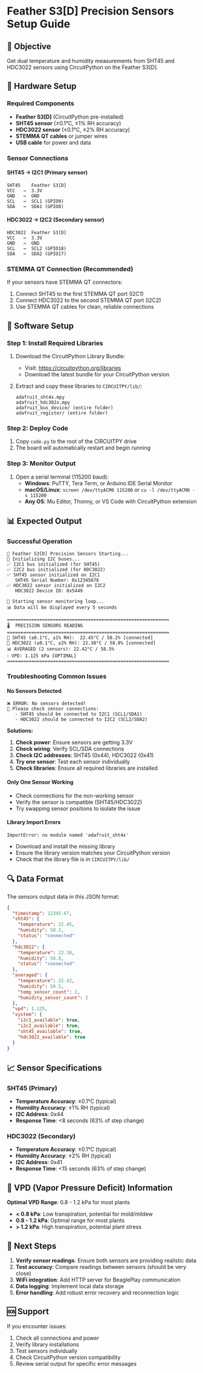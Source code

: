 # Feather S3[D] Precision Sensors Setup Guide

## 🎯 Objective
Get dual temperature and humidity measurements from SHT45 and HDC3022 sensors using CircuitPython on the Feather S3[D].

## 🔧 Hardware Setup

### Required Components
- **Feather S3[D]** (CircuitPython pre-installed)
- **SHT45 sensor** (±0.1°C, ±1% RH accuracy)
- **HDC3022 sensor** (±0.1°C, ±2% RH accuracy)
- **STEMMA QT cables** or jumper wires
- **USB cable** for power and data

### Sensor Connections

#### SHT45 → I2C1 (Primary sensor)
```
SHT45    Feather S3[D]
VCC   →  3.3V
GND   →  GND
SCL   →  SCL1 (GPIO9)
SDA   →  SDA1 (GPIO8)
```

#### HDC3022 → I2C2 (Secondary sensor)
```
HDC3022  Feather S3[D]
VCC   →  3.3V
GND   →  GND
SCL   →  SCL2 (GPIO18)
SDA   →  SDA2 (GPIO17)
```

### STEMMA QT Connection (Recommended)
If your sensors have STEMMA QT connectors:
1. Connect SHT45 to the first STEMMA QT port (I2C1)
2. Connect HDC3022 to the second STEMMA QT port (I2C2)
3. Use STEMMA QT cables for clean, reliable connections

## 💾 Software Setup

### Step 1: Install Required Libraries
1. Download the CircuitPython Library Bundle:
   - Visit: https://circuitpython.org/libraries
   - Download the latest bundle for your CircuitPython version

2. Extract and copy these libraries to `CIRCUITPY/lib/`:
   ```
   adafruit_sht4x.mpy
   adafruit_hdc302x.mpy
   adafruit_bus_device/ (entire folder)
   adafruit_register/ (entire folder)
   ```

### Step 2: Deploy Code
1. Copy `code.py` to the root of the CIRCUITPY drive
2. The board will automatically restart and begin running

### Step 3: Monitor Output
1. Open a serial terminal (115200 baud):
   - **Windows**: PuTTY, Tera Term, or Arduino IDE Serial Monitor
   - **macOS/Linux**: `screen /dev/ttyACM0 115200` or `cu -l /dev/ttyACM0 -s 115200`
   - **Any OS**: Mu Editor, Thonny, or VS Code with CircuitPython extension

## 📊 Expected Output

### Successful Operation
```
🌱 Feather S3[D] Precision Sensors Starting...
🔧 Initializing I2C buses...
✅ I2C1 bus initialized (for SHT45)
✅ I2C2 bus initialized (for HDC3022)
✅ SHT45 sensor initialized on I2C1
   SHT45 Serial Number: 0x12345678
✅ HDC3022 sensor initialized on I2C2
   HDC3022 Device ID: 0x5449

🚀 Starting sensor monitoring loop...
📊 Data will be displayed every 5 seconds

============================================================
🌡️  PRECISION SENSORS READING
============================================================
🔬 SHT45 (±0.1°C, ±1% RH):  22.45°C / 58.2% [connected]
🔬 HDC3022 (±0.1°C, ±2% RH): 22.38°C / 58.8% [connected]
📊 AVERAGED (2 sensors): 22.42°C / 58.5%
💧 VPD: 1.125 kPa [OPTIMAL]
============================================================
```

### Troubleshooting Common Issues

#### No Sensors Detected
```
❌ ERROR: No sensors detected!
🔧 Please check sensor connections:
   - SHT45 should be connected to I2C1 (SCL1/SDA1)
   - HDC3022 should be connected to I2C2 (SCL2/SDA2)
```

**Solutions:**
1. **Check power**: Ensure sensors are getting 3.3V
2. **Check wiring**: Verify SCL/SDA connections
3. **Check I2C addresses**: SHT45 (0x44), HDC3022 (0x41)
4. **Try one sensor**: Test each sensor individually
5. **Check libraries**: Ensure all required libraries are installed

#### Only One Sensor Working
- Check connections for the non-working sensor
- Verify the sensor is compatible (SHT45/HDC3022)
- Try swapping sensor positions to isolate the issue

#### Library Import Errors
```
ImportError: no module named 'adafruit_sht4x'
```
- Download and install the missing library
- Ensure the library version matches your CircuitPython version
- Check that the library file is in `CIRCUITPY/lib/`

## 🔍 Data Format

The sensors output data in this JSON format:
```json
{
  "timestamp": 12345.67,
  "sht45": {
    "temperature": 22.45,
    "humidity": 58.2,
    "status": "connected"
  },
  "hdc3022": {
    "temperature": 22.38,
    "humidity": 58.8,
    "status": "connected"
  },
  "averaged": {
    "temperature": 22.42,
    "humidity": 58.5,
    "temp_sensor_count": 2,
    "humidity_sensor_count": 2
  },
  "vpd": 1.125,
  "system": {
    "i2c1_available": true,
    "i2c2_available": true,
    "sht45_available": true,
    "hdc3022_available": true
  }
}
```

## 📈 Sensor Specifications

### SHT45 (Primary)
- **Temperature Accuracy**: ±0.1°C (typical)
- **Humidity Accuracy**: ±1% RH (typical)
- **I2C Address**: 0x44
- **Response Time**: <8 seconds (63% of step change)

### HDC3022 (Secondary)
- **Temperature Accuracy**: ±0.1°C (typical)
- **Humidity Accuracy**: ±2% RH (typical)
- **I2C Address**: 0x41
- **Response Time**: <15 seconds (63% of step change)

## 🎯 VPD (Vapor Pressure Deficit) Information

**Optimal VPD Range**: 0.8 - 1.2 kPa for most plants

- **< 0.8 kPa**: Low transpiration, potential for mold/mildew
- **0.8 - 1.2 kPa**: Optimal range for most plants
- **> 1.2 kPa**: High transpiration, potential plant stress

## 🔄 Next Steps

1. **Verify sensor readings**: Ensure both sensors are providing realistic data
2. **Test accuracy**: Compare readings between sensors (should be very close)
3. **WiFi integration**: Add HTTP server for BeaglePlay communication
4. **Data logging**: Implement local data storage
5. **Error handling**: Add robust error recovery and reconnection logic

## 🆘 Support

If you encounter issues:
1. Check all connections and power
2. Verify library installations
3. Test sensors individually
4. Check CircuitPython version compatibility
5. Review serial output for specific error messages
